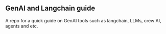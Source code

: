 ## GenAI and Langchain guide

A repo for a quick guide on GenAI tools such as langchain, LLMs, crew AI, agents and etc.
